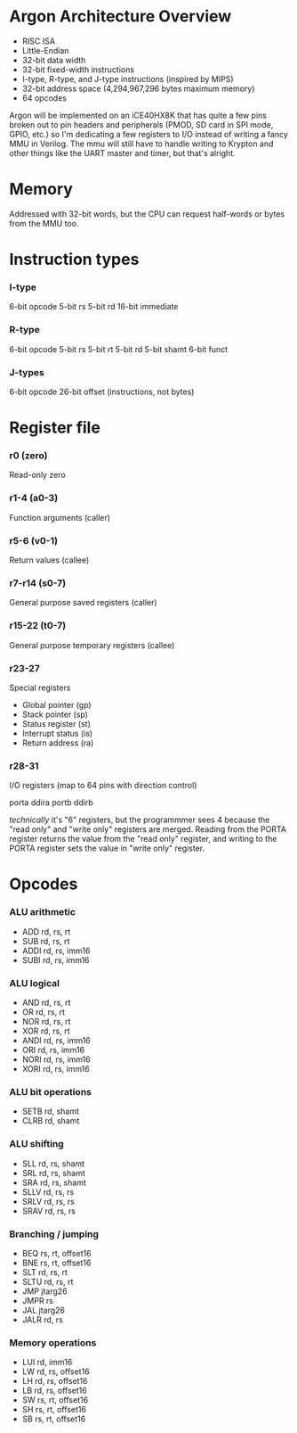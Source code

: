 # Argon Architecture Overview
- RISC ISA
- Little-Endian
- 32-bit data width
- 32-bit fixed-width instructions
- I-type, R-type, and J-type instructions (inspired by MIPS)
- 32-bit address space (4,294,967,296 bytes maximum memory)
- 64 opcodes

Argon will be implemented on an iCE40HX8K that has quite a few pins
broken out to pin headers and peripherals (PMOD, SD card in SPI mode, GPIO, etc.)
so I'm dedicating a few registers to I/O instead of writing a fancy MMU in Verilog. The mmu will still have to handle writing to Krypton
and other things like the UART master and timer, but that's alright.

# Memory
Addressed with 32-bit words, but the CPU can request half-words or
bytes from the MMU too.

# Instruction types
### I-type
6-bit opcode
5-bit rs
5-bit rd
16-bit immediate

### R-type
6-bit opcode
5-bit rs
5-bit rt
5-bit rd
5-bit shamt
6-bit funct

### J-types
6-bit opcode
26-bit offset (instructions, not bytes)

# Register file
### r0 (zero)
Read-only zero

### r1-4 (a0-3)
Function arguments (caller)

### r5-6 (v0-1)
Return values (callee)

### r7-r14 (s0-7)
General purpose saved registers (caller)

### r15-22 (t0-7)
General purpose temporary registers (callee)

### r23-27
Special registers
- Global pointer (gp)
- Stack pointer (sp)
- Status register (st)
- Interrupt status (is)
- Return address (ra)

### r28-31
I/O registers (map to 64 pins with direction control)

porta
ddira
portb
ddirb

*technically* it's "6" registers, but the programmmer sees 4 because the "read only" and "write only" registers are merged.
Reading from the PORTA register returns the value from the "read only" register, and writing to the PORTA register sets
the value in "write only" register.

# Opcodes
### ALU arithmetic
- ADD rd, rs, rt
- SUB rd, rs, rt
- ADDI rd, rs, imm16
- SUBI rd, rs, imm16

### ALU logical
- AND rd, rs, rt
- OR rd, rs, rt
- NOR rd, rs, rt
- XOR rd, rs, rt
- ANDI rd, rs, imm16
- ORI rd, rs, imm16
- NORI rd, rs, imm16
- XORI rd, rs, imm16

### ALU bit operations
- SETB rd, shamt
- CLRB rd, shamt

### ALU shifting
- SLL rd, rs, shamt
- SRL rd, rs, shamt
- SRA rd, rs, shamt
- SLLV rd, rs, rs
- SRLV rd, rs, rs
- SRAV rd, rs, rs

### Branching / jumping
- BEQ rs, rt, offset16
- BNE rs, rt, offset16
- SLT rd, rs, rt
- SLTU rd, rs, rt
- JMP jtarg26
- JMPR rs
- JAL jtarg26
- JALR rd, rs

### Memory operations
- LUI rd, imm16
- LW rd, rs, offset16
- LH rd, rs, offset16
- LB rd, rs, offset16
- SW rs, rt, offset16
- SH rs, rt, offset16
- SB rs, rt, offset16